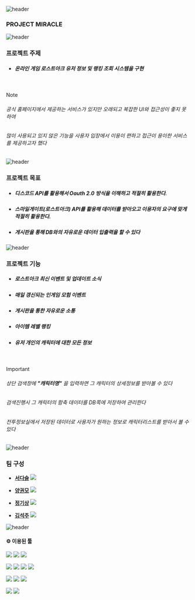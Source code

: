 ![header](https://capsule-render.vercel.app/api?type=waving&color=gradient&customColorList=6&text=MIRACLE&animation=scaleIn&fontSize=35&fontColor=FFFFFF&height=200&fontAlign=15&fontAlignY=35&desc=PROJECT&descSize=20&descAlign=30&descAlignY=36.8)

### PROJECT MIRACLE

![header](https://capsule-render.vercel.app/api?type=rect&color=gradient&height=3)




### 프로젝트 주제



+ ##### 온라인 게임 로스트아크 유저 정보 및 랭킹 조회 시스템을 구현
<br>

> [!NOTE]
> ###### 공식 홈페이지에서 제공하는 서비스가 있지만 오래되고 복잡한 UI와 접근성이 좋지 못하여   
> ###### 많이 사용되고 있지 않은 기능을 사용자 입장에서 이용이 편하고 접근이 용이한 서비스를 제공하고자 했다



![header](https://capsule-render.vercel.app/api?type=rect&color=gradient&height=3)

### 프로젝트 목표



+ ##### 디스코드 API를 활용해서 Oauth 2.0 방식을 이해하고 적절히 활용한다.
+ ##### 스마일게이트(로스트아크) API를 활용해 데이터를 받아오고 이용자의 요구에 맞게 적절히 활용한다.
+ ##### 게시판을 통해 DB와의 자유로운 데이터 입출력을 할 수 있다

![header](https://capsule-render.vercel.app/api?type=rect&color=gradient&height=3)

### 프로젝트 기능



+  ##### 로스트아크 최신 이벤트 및 업데이트 소식
+  ##### 매일 갱신되는 인게임 모험 이벤트
+  ##### 게시판을 통한 자유로운 소통
+  ##### 아이템 레벨 랭킹
+  ##### 유저 개인의 캐릭터에 대한 모든 정보   

<br>

> [!IMPORTANT]
> ######  상단 검색창에 **"캐릭터명"** 을 입력하면 그 캐릭터의 상세정보를 받아볼 수 있다   
> ######  검색진행시 그 캐릭터의 함축 데이터를 DB쪽에 저장하여 관리한다    
> ######  전투정보실에서 저장된 데이터로 사용자가 원하는 정보로 캐릭터리스트를 받아서 볼 수 있다   

![header](https://capsule-render.vercel.app/api?type=rect&color=gradient&height=3)

### 팀 구성

+ **[서다슬](https://github.com/tjektmf)**
<a href="https://github.com/tjektmf" target="_blank"><img src="https://img.shields.io/badge/서다슬-FF9A00?style=for-the-badge&logo=java&logoColor=black"></a>
  
+ **[양권모](https://github.com/PigKidney)**
<a href="https://github.com/PigKidney" target="_blank"><img src="https://img.shields.io/badge/양권모-FF9A00?style=for-the-badge&logo=java&logoColor=black"></a>
  
+ **[정기상](https://github.com/jks1363)**
<a href="https://github.com/jks1363" target="_blank"><img src="https://img.shields.io/badge/정기상-5382a1?style=for-the-badge&logo=java&logoColor=ffffff"></a>

+ **[김석주](https://github.com/Justwait23)**
<a href="https://github.com/Justwait23" target="_blank"><img src="https://img.shields.io/badge/김석주-5382a1?style=for-the-badge&logo=java&logoColor=ffffff"></a>


![header](https://capsule-render.vercel.app/api?type=rect&color=gradient&height=3)


#### ⚙️ 이용된 툴
<img src="https://img.shields.io/badge/java-5382a1?style=for-the-badge&logo=java&logoColor=ffffff"> <img src="https://img.shields.io/badge/spring boot-6DB33F?style=for-the-badge&logo=spring&logoColor=ffffff">
<img src="https://img.shields.io/badge/oracle SQL-F80000?style=for-the-badge&logo=oracle&logoColor=ffffff">

<img src="https://img.shields.io/badge/html5-E34F26?style=for-the-badge&logo=html5&logoColor=ffffff"> <img src="https://img.shields.io/badge/css3-1572B6?style=for-the-badge&logo=css3&logoColor=ffffff">
<img src="https://img.shields.io/badge/javascripts-F7DF1E?style=for-the-badge&logo=javascript&logoColor=black"> <img src="https://img.shields.io/badge/jquery-0769AD?style=for-the-badge&logo=jquery&logoColor=black"> 


<img src="https://img.shields.io/badge/apachetomcat-F8DC75?style=for-the-badge&logo=apachetomcat&logoColor=black"> <img src="https://img.shields.io/badge/amazonaws-232F3E?style=for-the-badge&logo=amazonaws&logoColor=black">
<img src="https://img.shields.io/badge/docker-2496ED?style=for-the-badge&logo=docker&logoColor=ffffff">

<img src="https://img.shields.io/badge/illustrator-FF9A00?style=for-the-badge&logo=adobeillustrator&logoColor=black"> <img src="https://img.shields.io/badge/photoshop-31A8FF?style=for-the-badge&logo=adobephotoshop&logoColor=black">

